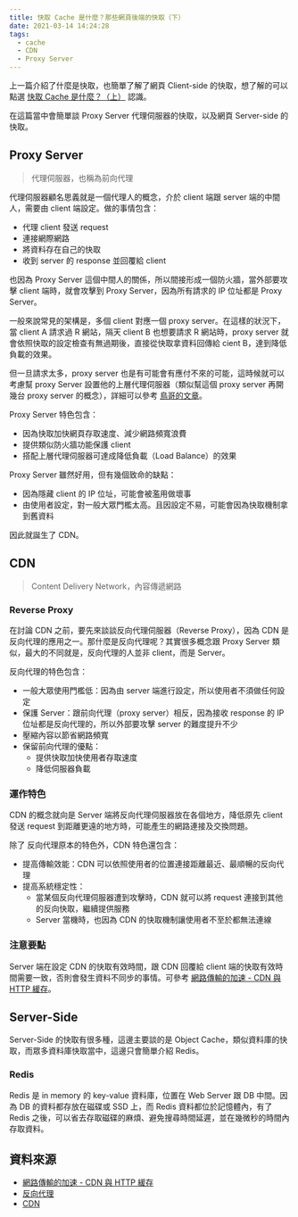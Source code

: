 ```yaml
---
title: 快取 Cache 是什麼？那些網頁後端的快取（下）
date: 2021-03-14 14:24:28
tags:
  - cache
  - CDN
  - Proxy Server
---
```


上一篇介紹了什麼是快取，也簡單了解了網頁 Client-side 的快取，想了解的可以點選 [快取 Cache 是什麼？（上）](https://yu040419.github.io/blog/article/cache-1/) 認識。

在這篇當中會簡單談 Proxy Server 代理伺服器的快取，以及網頁 Server-side 的快取。

## Proxy Server

> 代理伺服器，也稱為前向代理

代理伺服器顧名思義就是一個代理人的概念，介於 client 端跟 server 端的中間人，需要由 client 端設定。做的事情包含：

- 代理 client 發送 request
- 連接網際網路
- 將資料存在自己的快取
- 收到 server 的 response 並回覆給 client

也因為 Proxy Server 這個中間人的關係，所以間接形成一個防火牆，當外部要攻擊 client 端時，就會攻擊到 Proxy Server，因為所有請求的 IP 位址都是 Proxy Server。

一般來說常見的架構是，多個 client 對應一個 proxy server。在這樣的狀況下，當 client A 請求過 R 網站，隔天 client B 也想要請求 R 網站時，proxy server 就會依照快取的設定檢查有無過期後，直接從快取拿資料回傳給 cient B，達到降低負載的效果。

但一旦請求太多，proxy server 也是有可能會有應付不來的可能，這時候就可以考慮幫 proxy Server 設置他的上層代理伺服器（類似幫這個 proxy server 再開幾台 proxy server 的概念），詳細可以參考 [鳥哥的文章](http://linux.vbird.org/linux_server/0420squid.php#theory_parent_proxy)。

Proxy Server 特色包含：

- 因為快取加快網頁存取速度、減少網路頻寬浪費
- 提供類似防火牆功能保護 client
- 搭配上層代理伺服器可達成降低負載（Load Balance）的效果

Proxy Server 雖然好用，但有幾個致命的缺點：

- 因為隱藏 client 的 IP 位址，可能會被濫用做壞事
- 由使用者設定，對一般大眾門檻太高。且因設定不易，可能會因為快取機制拿到舊資料

因此就誕生了 CDN。

## CDN

> Content Delivery Network，內容傳遞網路

### Reverse Proxy

在討論 CDN 之前，要先來談談反向代理伺服器（Reverse Proxy），因為 CDN 是反向代理的應用之一。那什麼是反向代理呢？其實很多概念跟 Proxy Server 類似，最大的不同就是，反向代理的人並非 client，而是 Server。

反向代理的特色包含：

- 一般大眾使用門檻低：因為由 server 端進行設定，所以使用者不須做任何設定
- 保護 Server：跟前向代理（proxy server）相反，因為接收 response 的 IP 位址都是反向代理的，所以外部要攻擊 server 的難度提升不少
- 壓縮內容以節省網路頻寬
- 保留前向代理的優點：
  - 提供快取加快使用者存取速度
  - 降低伺服器負載

### 運作特色

CDN 的概念就向是 Server 端將反向代理伺服器放在各個地方，降低原先 client 發送 request 到距離更遠的地方時，可能產生的網路連接及交換問題。

除了 反向代理原本的特色外，CDN 特色還包含：

- 提高傳輸效能：CDN 可以依照使用者的位置連接距離最近、最順暢的反向代理
- 提高系統穩定性：
  - 當某個反向代理伺服器遭到攻擊時，CDN 就可以將 request 連接到其他的反向快取，繼續提供服務
  - Server 當機時，也因為 CDN 的快取機制讓使用者不至於都無法連線

### 注意要點

Server 端在設定 CDN 的快取有效時間，跟 CDN 回覆給 client 端的快取有效時間需要一致，否則會發生資料不同步的事情。可參考 [網路傳輸的加速 - CDN 與 HTTP 緩存](https://mark-lin.com/posts/20190921/)。

## Server-Side

Server-Side 的快取有很多種，這邊主要談的是 Object Cache，類似資料庫的快取，而眾多資料庫快取當中，這邊只會簡單介紹 Redis。

### Redis

Redis 是 in memory 的 key-value 資料庫，位置在 Web Server 跟 DB 中間。因為 DB 的資料都存放在磁碟或 SSD 上，而 Redis 資料都位於記憶體內，有了 Redis 之後，可以省去存取磁碟的麻煩、避免搜尋時間延遲，並在幾微秒的時間內存取資料。

## 資料來源

- [網路傳輸的加速 - CDN 與 HTTP 緩存](https://mark-lin.com/posts/20190921/)
- [反向代理](https://zh.wikipedia.org/wiki/%E5%8F%8D%E5%90%91%E4%BB%A3%E7%90%86)
- [CDN](https://zh.wikipedia.org/wiki/%E5%85%A7%E5%AE%B9%E5%82%B3%E9%81%9E%E7%B6%B2%E8%B7%AF)
